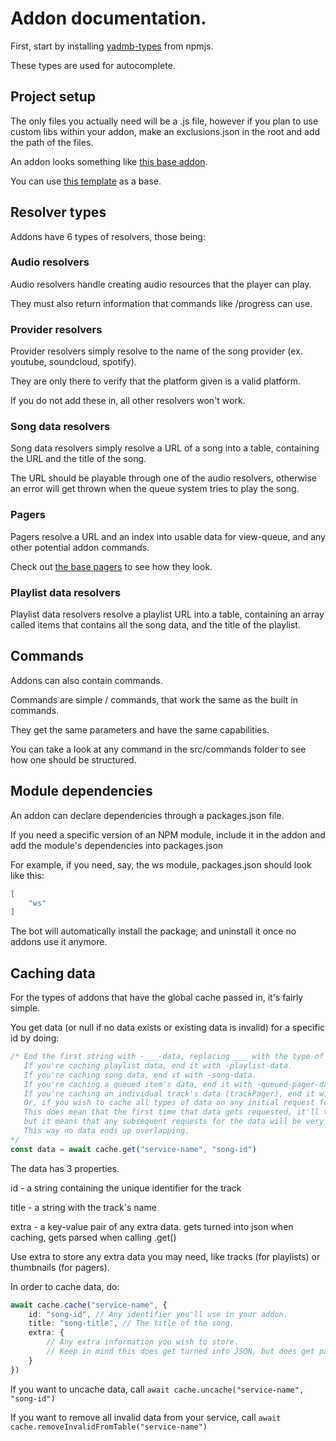 # Addon documentation.

First, start by installing [yadmb-types](https://www.npmjs.com/package/yadmb-types?activeTab=readme) from npmjs.

These types are used for autocomplete.

## Project setup

The only files you actually need will be a .js file, however if you plan to use custom libs within your addon, make an exclusions.json in the root and add the path of the files.

An addon looks something like [this base addon](https://github.com/tairasoul/YADMB/blob/main/addons/base/src/addon.ts).

You can use [this template](https://github.com/tairasoul/yadmb-addon-template) as a base.

## Resolver types

Addons have 6 types of resolvers, those being:

### Audio resolvers

Audio resolvers handle creating audio resources that the player can play.

They must also return information that commands like /progress can use.

### Provider resolvers

Provider resolvers simply resolve to the name of the song provider (ex. youtube, soundcloud, spotify).

They are only there to verify that the platform given is a valid platform.

If you do not add these in, all other resolvers won't work.

### Song data resolvers

Song data resolvers simply resolve a URL of a song into a table, containing the URL and the title of the song.

The URL should be playable through one of the audio resolvers, otherwise an error will get thrown when the queue system tries to play the song.

### Pagers

Pagers resolve a URL and an index into usable data for view-queue, and any other potential addon commands.

Check out [the base pagers](https://github.com/tairasoul/YADMB/blob/main/addons/base/src/resolvers/pagers.ts) to see how they look.

### Playlist data resolvers

Playlist data resolvers resolve a playlist URL into a table, containing an array called items that contains all the song data, and the title of the playlist.

## Commands

Addons can also contain commands.

Commands are simple / commands, that work the same as the built in commands.

They get the same parameters and have the same capabilities.

You can take a look at any command in the src/commands folder to see how one should be structured.

## Module dependencies

An addon can declare dependencies through a packages.json file.

If you need a specific version of an NPM module, include it in the addon and add the module's dependencies into packages.json

For example, if you need, say, the ws module, packages.json should look like this:
```json
[
    "ws"
]
```

The bot will automatically install the package, and uninstall it once no addons use it anymore.

## Caching data

For the types of addons that have the global cache passed in, it's fairly simple.

You get data (or null if no data exists or existing data is invalid) for a specific id by doing:
```ts
/* End the first string with -___-data, replacing ___ with the type of data.
   If you're caching playlist data, end it with -playlist-data.
   If you're caching song data, end it with -song-data.
   If you're caching a queued item's data, end it with -queued-pager-data.
   If you're caching an individual track's data (trackPager), end it with -track-pager-data.
   Or, if you wish to cache all types of data on any initial request for a track, don't end it with -___-data.
   This does mean that the first time that data gets requested, it'll take longer,
   but it means that any subsequent requests for the data will be very quick.
   This way no data ends up overlapping.
*/
const data = await cache.get("service-name", "song-id")
```

The data has 3 properties.

id - a string containing the unique identifier for the track

title - a string with the track's name

extra - a key-value pair of any extra data. gets turned into json when caching, gets parsed when calling .get()

Use extra to store any extra data you may need, like tracks (for playlists) or thumbnails (for pagers).

In order to cache data, do:
```ts
await cache.cache("service-name", {
    id: "song-id", // Any identifier you'll use in your addon.
    title: "song-title", // The title of the song.
    extra: {
        // Any extra information you wish to store.
        // Keep in mind this does get turned into JSON, but does get parsed automatically back to an object when doing cache.get();
    }
})
```

If you want to uncache data, call `await cache.uncache("service-name", "song-id")`

If you want to remove all invalid data from your service, call `await cache.removeInvalidFromTable("service-name")`

